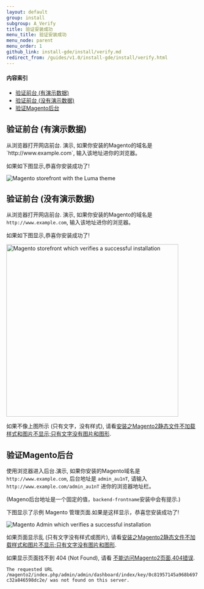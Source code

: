 ```yaml
---
layout: default
group: install
subgroup: A_Verify
title: 验证安装成功
menu_title: 验证安装成功
menu_node: parent
menu_order: 1
github_link: install-gde/install/verify.md
redirect_from: /guides/v1.0/install-gde/install/verify.html
---
```


<!-- This topic is referred to from Magento 2 code! Don't change the URL without informing engineering! -->
<!-- Referring file: README.md owned by core -->

#### 内容索引 

*	<a href="#instgde-verify-front-sample">验证前台 (有演示数据)</a>
*	<a href="#instgde-verify-front">验证前台 (没有演示数据)</a>
*	<a href="#instgde-verify-admin">验证Magento后台</a>

<h2 id="instgde-verify-front-sample">验证前台 (有演示数据)</h2>
从浏览器打开网店前台. 演示, 如果你安装的Magento的域名是 `http://www.example.com`, 输入该地址进你的浏览器。

如果如下图显示,恭喜你安装成功了!

<p><img src="{{ site.baseurl }}common/images/install-success_store-luma.png" alt="Magento storefront with the Luma theme"></p>


<h2 id="instgde-verify-front">验证前台 (没有演示数据)</h2>

从浏览器打开网店前台. 演示, 如果你安装的Magento的域名是 `http://www.example.com`, 输入该地址进你的浏览器。

如果如下图显示,恭喜你安装成功了!

<p><img src="{{ site.baseurl }}common/images/install-success_store.png" width="450px" alt="Magento storefront which verifies a successful installation"></p>

如果不像上图所示 (只有文字，没有样式), 请看<a href="{{ site.gdeurl }}install-gde/trouble/tshoot_no-styles.html">安装之Magento2静态文件不加载样式和图片不显示;只有文字没有图片和图形</a>.

<h2 id="instgde-verify-admin">验证Magento后台</h2>

使用浏览器进入后台.演示, 如果你安装的Magento域名是 `http://www.example.com`, 后台地址是 `admin_au1nT`, 请输入 `http://www.example.com/admin_au1nT` 进你的浏览器地址栏。

(Mageno后台地址是一个固定的值，`backend-frontname`安装中会有提示.)


下图显示了示例 Magento 管理页面.如果是这样显示，恭喜您安装成功了!

<p><img src="{{ site.baseurl }}common/images/install_success_admin.png" alt="Magento Admin which verifies a successful installation"></p>

如果页面显示乱 (只有文字没有样式或图片), 请看<a href="{{ site.gdeurl }}install-gde/trouble/tshoot_no-styles.html">安装之Magento2静态文件不加载样式和图片不显示;只有文字没有图片和图形</a>.

如果显示页面找不到 404 (Not Found), 请看 <a href="{{ site.gdeurl }}install-gde/trouble/tshoot_access-browser.html">不能访问Magento2页面,404错误</a>.

`The requested URL /magento2/index.php/admin/admin/dashboard/index/key/0c81957145a968b697c32a846598dc2e/ was not found on this server.`
